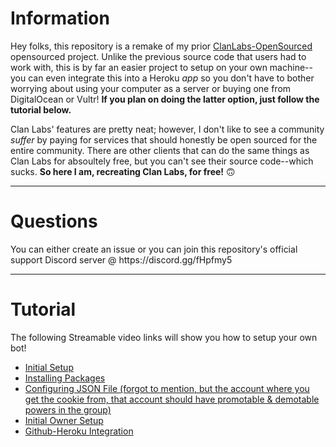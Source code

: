 <h1> Information </h1>
<p>Hey folks, this repository is a remake of my prior <a href="https://github.com/nishi7409/ClanLabs-OpenSourced">ClanLabs-OpenSourced</a> opensourced project.  Unlike the previous source code that users had to work with, this is by far an easier project to setup on your own machine--you can even integrate this into a Heroku <i>app</i> so you don't have to bother worrying about using your computer as a server or buying one from DigitalOcean or Vultr!  <strong>If you plan on doing the latter option, just follow the tutorial below.</strong>

Clan Labs' features are pretty neat; however, I don't like to see a community <i>suffer</i> by paying for services that should honestly be open sourced for the entire community. There are other clients that can do the same things as Clan Labs for absoultely free, but you can't see their source code--which sucks.  <strong>So here I am, recreating Clan Labs, for free!</strong>  🙃
</p>
<hr>
<h1>Questions</h1>
<p>You can either create an issue or you can join this repository's official support Discord server @ https://discord.gg/fHpfmy5</p>
<hr>

<h1> Tutorial </h1>
<p>The following Streamable video links will show you how to setup your own bot!</p>
<ul>
  <li><a href="https://streamable.com/wbz79">Initial Setup</a></li>
  <li><a href="https://streamable.com/snwqo">Installing Packages</a></li>
  <li><a href="https://vimeo.com/351744368">Configuring JSON File (forgot to mention, but the account where you get the cookie from, that account should have promotable & demotable powers in the group)</a></li>
  <li><a href="https://vimeo.com/351791917">Initial Owner Setup</a></li>
  <li><a href="https://github.com/nishi7409/ClanLabs-OpenSourced">Github-Heroku Integration</a></li>
</ul>
